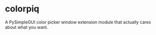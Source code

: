 # colorpiq
A PySimpleGUI color picker window extension module that actually cares about what you want.
